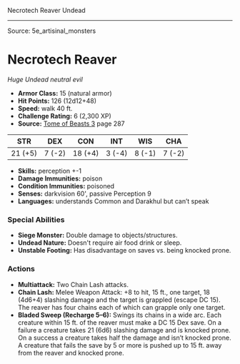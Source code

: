 <MonsterName/>Necrotech Reaver</MonsterName>
<CreatureType/>Undead</CreatureType>



---

Source: 5e_artisinal_monsters

# Necrotech Reaver

*Huge* *Undead* *neutral evil*

- **Armor Class:** 15 (natural armor)
- **Hit Points:** 126 (12d12+48)
- **Speed:** walk 40 ft.
- **Challenge Rating:** 6 (2,300 XP)
- **Source:** [Tome of Beasts 3](https://koboldpress.com/kpstore/product/tome-of-beasts-3-for-5th-edition/) page 287

| STR | DEX | CON | INT | WIS | CHA |
| --- | --- | --- | --- | --- | --- |
| 21 (+5) | 7 (-2) | 18 (+4) | 3 (-4) | 8 (-1) | 7 (-2) |

- **Skills:** perception +-1
- **Damage Immunities:** poison
- **Condition Immunities:** poisoned
- **Senses:** darkvision 60', passive Perception 9
- **Languages:** understands Common and Darakhul but can’t speak

### Special Abilities

- **Siege Monster:** Double damage to objects/structures.
- **Undead Nature:** Doesn't require air food drink or sleep.
- **Unstable Footing:** Has disadvantage on saves vs. being knocked prone.

### Actions

- **Multiattack:** Two Chain Lash attacks.
- **Chain Lash:** Melee Weapon Attack: +8 to hit, 15 ft., one target, 18 (4d6+4) slashing damage and the target is grappled (escape DC 15). The reaver has four chains each of which can grapple only one target.
- **Bladed Sweep (Recharge 5–6):** Swings its chains in a wide arc. Each creature within 15 ft. of the reaver must make a DC 15 Dex save. On a failure a creature takes 21 (6d6) slashing damage and is knocked prone. On a success a creature takes half the damage and isn’t knocked prone. A creature that fails the save by 5 or more is pushed up to 15 ft. away from the reaver and knocked prone.




